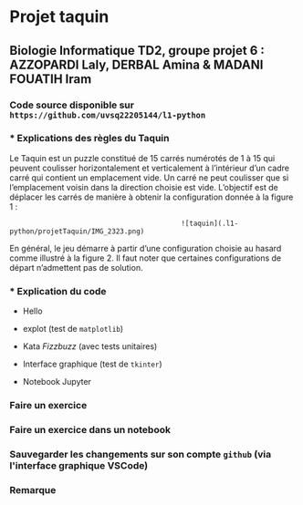 # Projet taquin

## Biologie Informatique TD2, groupe projet 6 : AZZOPARDI Laly, DERBAL Amina & MADANI FOUATIH Iram


### Code source disponible sur `https://github.com/uvsq22205144/l1-python`


### * Explications des règles du Taquin
Le Taquin est un puzzle constitué de 15 carrés numérotés de 1 à 15 qui peuvent coulisser horizontalement et verticalement à l’intérieur d’un cadre carré
qui contient un emplacement vide. Un carré ne peut coulisser que si l’emplacement voisin dans la direction choisie est vide.
L’objectif est de déplacer les carrés de manière à obtenir la configuration donnée à la figure 1 : 

                                              ![taquin](.l1-python/projetTaquin/IMG_2323.png)


En général, le jeu démarre à partir d’une configuration choisie au hasard comme illustré à la figure 2. Il
faut noter que certaines configurations de départ n’admettent pas de solution. 



### * Explication du code 
* Hello

* explot (test de `matplotlib`)
  
* Kata _Fizzbuzz_ (avec tests unitaires)
 
* Interface graphique (test de `tkinter`)

* Notebook Jupyter
  

### Faire un exercice


### Faire un exercice dans un notebook


### Sauvegarder les changements sur son compte `github` (via l'interface graphique VSCode)


### Remarque
